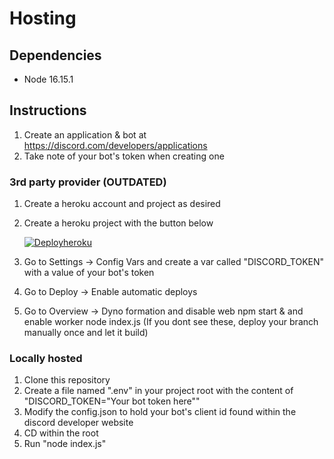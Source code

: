 # Hosting

## Dependencies

- Node 16.15.1

## Instructions

1. Create an application & bot at https://discord.com/developers/applications
2. Take note of your bot's token when creating one

### 3rd party provider (**OUTDATED**)

1. Create a heroku account and project as desired
2. Create a heroku project with the button below

   [![Deployheroku](https://www.herokucdn.com/deploy/button.svg)](https://heroku.com/deploy?template=https://github.com/Its-Tachanks/Nerd-Bratukha)

3. Go to Settings -> Config Vars and create a var called "DISCORD_TOKEN" with a value of your bot's token
4. Go to Deploy -> Enable automatic deploys
5. Go to Overview -> Dyno formation and disable web npm start & and enable worker node index.js (If you dont see these, deploy your branch manually once and let it build)

### Locally hosted

1. Clone this repository
2. Create a file named ".env" in your project root with the content of "DISCORD_TOKEN="Your bot token here""
3. Modify the config.json to hold your bot's client id found within the discord developer website
4. CD within the root
5. Run "node index.js"

